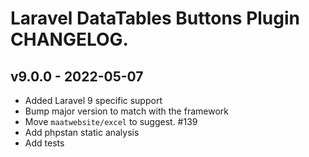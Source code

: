 # Laravel DataTables Buttons Plugin CHANGELOG.

## v9.0.0 - 2022-05-07

- Added Laravel 9 specific support
- Bump major version to match with the framework
- Move `maatwebsite/excel` to suggest. #139
- Add phpstan static analysis
- Add tests
